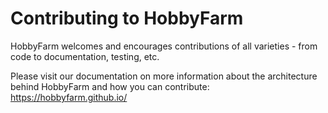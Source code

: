 # Contributing to HobbyFarm

HobbyFarm welcomes and encourages contributions of all varieties - from code to documentation, testing, etc.

Please visit our documentation on more information about the architecture behind HobbyFarm and how you can contribute: https://hobbyfarm.github.io/